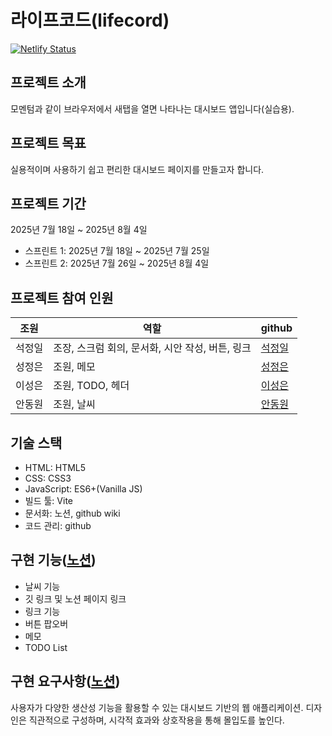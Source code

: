 # 라이프코드(lifecord)

[![Netlify Status](https://api.netlify.com/api/v1/badges/ffe0d4c5-cde2-4c5e-abd2-a6b0d7a6b02d/deploy-status)](https://app.netlify.com/projects/vanilajs4/deploys)

## 프로젝트 소개

모멘텀과 같이 브라우저에서 새탭을 열면 나타나는 대시보드 앱입니다(실습용).

## 프로젝트 목표

실용적이며 사용하기 쉽고 편리한 대시보드 페이지를 만들고자 합니다.

## 프로젝트 기간

2025년 7월 18일 ~ 2025년 8월 4일

- 스프린트 1: 2025년 7월 18일 ~ 2025년 7월 25일
- 스프린트 2: 2025년 7월 26일 ~ 2025년 8월 4일

## 프로젝트 참여 인원

| 조원   | 역할                                             | github                                    |
| ------ | ------------------------------------------------ | ----------------------------------------- |
| 석정일 | 조장, 스크럼 회의, 문서화, 시안 작성, 버튼, 링크 | [석정일](https://github.com/but212)       |
| 성정은 | 조원, 메모                                       | [성정은](https://github.com/jeongeunsung) |
| 이성은 | 조원, TODO, 헤더                                 | [이성은](https://github.com/HanUL072)     |
| 안동원 | 조원, 날씨                                       | [안동원](https://github.com/dongwonAhn)   |

## 기술 스택

- HTML: HTML5
- CSS: CSS3
- JavaScript: ES6+(Vanilla JS)
- 빌드 툴: Vite
- 문서화: 노션, github wiki
- 코드 관리: github

## 구현 기능([노션](https://www.notion.so/23473873401a81b79472e16cc55784ac))

- 날씨 기능
- 깃 링크 및 노션 페이지 링크
- 링크 기능
- 버튼 팝오버
- 메모
- TODO List

## 구현 요구사항([노션](https://www.notion.so/23473873401a813a94d6e91b3ad435b7#23a73873401a80fea47ec753bc65f7fc))

사용자가 다양한 생산성 기능을 활용할 수 있는 대시보드 기반의 웹 애플리케이션. 디자인은 직관적으로 구성하며, 시각적 효과와 상호작용을 통해 몰입도를 높인다.
